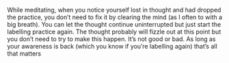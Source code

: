 While meditating, when you notice yourself lost in thought and had dropped the practice, you don’t need to fix it by clearing the mind (as I often to with a big breath). You can let the thought continue uninterrupted but just start the labelling practice again. The thought probably will fizzle out at this point but you don’t need to try to make this happen. It’s not good or bad. As long as your awareness is back (which you know if you’re labelling again) that’s all that matters